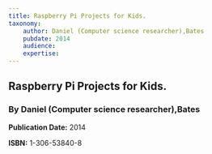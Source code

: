 ```yaml
---
title: Raspberry Pi Projects for Kids.
taxonomy:
	author: Daniel (Computer science researcher),Bates
	pubdate: 2014
	audience: 
	expertise: 
---
```

## Raspberry Pi Projects for Kids.
### By Daniel (Computer science researcher),Bates

**Publication Date:** 2014

**ISBN:** 1-306-53840-8